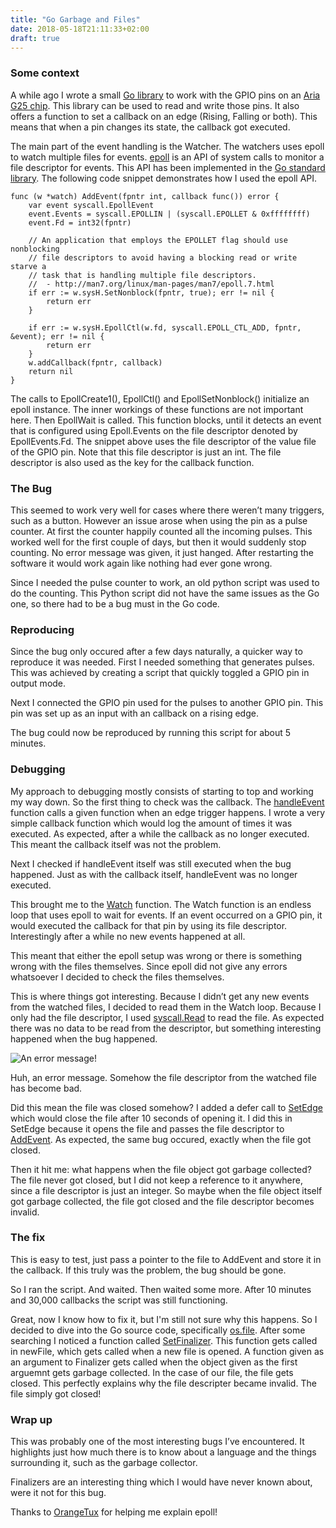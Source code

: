 ```yaml
---
title: "Go Garbage and Files"
date: 2018-05-18T21:11:33+02:00
draft: true
---
```


### Some context

A while ago I wrote a small [Go library](https://github.com/AdvancedClimateSystems/io/tree/master/gpio/acme/g25) to work with the GPIO pins on an [Aria G25 chip](https://www.acmesystems.it/aria). This library can be used to read and write those pins. It also offers a function to set a callback on an edge (Rising, Falling or both). This means that when a pin changes its state, the callback got executed.

The main part of the event handling is the Watcher. The watchers uses epoll to watch multiple files for events. [epoll](http://man7.org/linux/man-pages/man2/syscall.2.html) is an API of system calls to monitor a file descriptor for events. This API has been implemented in the [Go standard library](https://golang.org/pkg/syscall/#EpollCreate). The following code snippet demonstrates how I used the epoll API.

```golang
func (w *watch) AddEvent(fpntr int, callback func()) error {
	var event syscall.EpollEvent
	event.Events = syscall.EPOLLIN | (syscall.EPOLLET & 0xffffffff)
	event.Fd = int32(fpntr)

	// An application that employs the EPOLLET flag should use nonblocking
	// file descriptors to avoid having a blocking read or write starve a
	// task that is handling multiple file descriptors.
	//  - http://man7.org/linux/man-pages/man7/epoll.7.html
	if err := w.sysH.SetNonblock(fpntr, true); err != nil {
		return err
	}

	if err := w.sysH.EpollCtl(w.fd, syscall.EPOLL_CTL_ADD, fpntr, &event); err != nil {
		return err
	}
	w.addCallback(fpntr, callback)
	return nil
}
```
The calls to EpollCreate1(), EpollCtl() and EpollSetNonblock() initialize an epoll instance. The inner workings of these functions are not important here. Then EpollWait is called. This function blocks, until it detects an event that is configured using Epoll.Events on the file descriptor denoted by EpollEvents.Fd. The snippet above uses the file descriptor of the value file of the GPIO pin. Note that this file descriptor is just an int. The file descriptor is also used as the key for the callback function.

### The Bug

This seemed to work very well for cases where there weren’t many triggers, such as a button. However an issue arose when using the pin as a pulse counter. At first the counter happily counted all the incoming pulses. This worked well for the first couple of days, but then it would suddenly stop counting. No error message was given, it just hanged. After restarting the software it would work again like nothing had ever gone wrong.

Since I needed the pulse counter to work, an old python script was used to do the counting. This Python script did not have the same issues as the Go one, so there had to be a bug must in the Go code.

### Reproducing

Since the bug only occured after a few days naturally, a quicker way to reproduce it was needed. First I  needed something that generates pulses. This was achieved by creating a script that quickly toggled a GPIO pin in output mode.

Next I connected the GPIO pin used for the pulses to another GPIO pin. This pin was set up as an input with an callback on a rising edge.

The bug could now be reproduced by running this script for about 5 minutes.

### Debugging

My approach to debugging mostly consists of starting to top and working my way down. So the first thing to check was the callback. The [handleEvent][handleEvent] function calls a given function when an edge trigger happens. I wrote a very simple callback function which would log the amount of times it was executed. As expected, after a while the callback as no longer executed. This meant the callback itself was not the problem.

Next I checked if handleEvent itself was still executed when the bug happened. Just as with the callback itself, handleEvent was no longer executed.

This brought me to the [Watch][Watch] function. The Watch function is an endless loop that uses epoll to wait for events. If an event occurred on a GPIO pin, it would executed the callback for that pin by using its file descriptor. Interestingly after a while no new events happened at all.

This meant that either the epoll setup was wrong or there is something wrong with the files themselves. Since epoll did not give any errors whatsoever I decided to check the files themselves.

This is where things got interesting. Because I didn’t get any new events from the watched files, I decided to read them in the Watch loop. Because I only had the file descriptor, I used [syscall.Read](https://golang.org/pkg/syscall/#Read) to read the file. As expected there was no data to be read from the descriptor, but something interesting happened when the bug happened.

![An error message!](/images/go-garbage-and-files/log-message.png)

Huh, an error message. Somehow the file descriptor from the watched file has become bad.

Did this mean the file was closed somehow? I added a defer call to [SetEdge][SetEdge] which would close the file after 10 seconds of opening it. I did this in SetEdge because it opens the file and passes the file descriptor to [AddEvent][AddEvent]. As expected, the same bug occured, exactly when the file got closed.

Then it hit me: what happens when the file object got garbage collected? The file never got closed, but I did not keep a reference to it anywhere, since a file descriptor is just an integer. So maybe when the file object itself got garbage collected, the file got closed and the file descriptor becomes invalid.

### The fix

This is easy to test, just pass a pointer to the file to AddEvent and store it in the callback. If this truly was the problem, the bug should be gone.

So I ran the script. And waited. Then waited some more. After 10 minutes and 30,000 callbacks the script was still functioning.

Great, now I know how to fix it, but I'm still not sure why this happens. So I decided to dive into the Go source code, specifically [os.file](https://golang.org/src/os/file_unix.go).
After some searching I noticed a function called [SetFinalizer](https://golang.org/src/os/file_unix.go?#L132). This function gets called in newFile, which gets called when a new file is opened. A function given as an argument to Finalizer gets called when the object given as the first arguemnt gets garbage collected. In the case of our file, the file gets closed.
This perfectly explains why the file descripter became invalid. The file simply got closed!   

### Wrap up
This was probably one of the most interesting bugs I’ve encountered. It highlights just how much there is to know about a language and the things surrounding it, such as the garbage collector.

Finalizers are an interesting thing which I would have never known about, were it not for this bug.

Thanks to [OrangeTux](orangetux.nl) for helping me explain epoll!

[handleEvent]: https://github.com/AdvancedClimateSystems/io/blob/0694abfdd08ab4e334fc34f4c6a1581772208386/gpio/watch.go#L101
[Watch]: https://github.com/AdvancedClimateSystems/io/blob/0694abfdd08ab4e334fc34f4c6a1581772208386/gpio/watch.go#L64
[AddEvent]: https://github.com/AdvancedClimateSystems/io/blob/0694abfdd08ab4e334fc34f4c6a1581772208386/gpio/watch.go#L122
[SetEdge]: https://github.com/AdvancedClimateSystems/io/blob/0694abfdd08ab4e334fc34f4c6a1581772208386/gpio/gpio.go#L208
